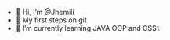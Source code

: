 - 👋 Hi, I’m @Jhemili
- 🌱 My first steps on git
- 🌱 I’m currently learning JAVA OOP and CSS✨  

<!---
Jhemili/Jhemili is a ✨ special ✨ repository because its `README.md` (this file) appears on your GitHub profile.
You can click the Preview link to take a look at your changes.
--->
